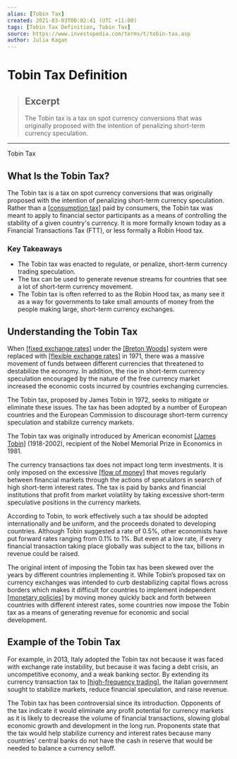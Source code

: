 ```yaml
---
alias: [Tobin Tax]
created: 2021-03-03T00:02:41 (UTC +11:00)
tags: [Tobin Tax Definition, Tobin Tax]
source: https://www.investopedia.com/terms/t/tobin-tax.asp
author: Julia Kagan
---
```


# Tobin Tax Definition

> ## Excerpt
> The Tobin tax is a tax on spot currency conversions that was originally proposed with the intention of penalizing short-term currency speculation.

---

Tobin Tax
## What Is the Tobin Tax?

The Tobin tax is a tax on spot currency conversions that was originally proposed with the intention of penalizing short-term currency speculation. Rather than a [[consumption tax]](https://www.investopedia.com/terms/c/consumption-tax.asp) paid by consumers, the Tobin tax was meant to apply to financial sector participants as a means of controlling the stability of a given country's currency. It is more formally known today as a Financial Transactions Tax (FTT), or less formally a Robin Hood tax.

### Key Takeaways

-   The Tobin tax was enacted to regulate, or penalize, short-term currency trading speculation.
-   The tax can be used to generate revenue streams for countries that see a lot of short-term currency movement.
-   The Tobin tax is often referred to as the Robin Hood tax, as many see it as a way for governments to take small amounts of money from the people making large, short-term currency exchanges.

## Understanding the Tobin Tax

When [[fixed exchange rates]](https://www.investopedia.com/terms/f/fixedexchangerate.asp) under the [[Breton Woods]](https://www.investopedia.com/terms/b/brettonwoodsagreement.asp) system were replaced with [[flexible exchange rates]](https://www.investopedia.com/terms/f/floatingexchangerate.asp) in 1971, there was a massive movement of funds between different currencies that threatened to destabilize the economy. In addition, the rise in short-term currency speculation encouraged by the nature of the free currency market increased the economic costs incurred by countries exchanging currencies.

The Tobin tax, proposed by James Tobin in 1972, seeks to mitigate or eliminate these issues. The tax has been adopted by a number of European countries and the European Commission to discourage short-term currency speculation and stabilize currency markets.

The Tobin tax was originally introduced by American economist [[James Tobin]](https://www.investopedia.com/terms/j/james-tobin.asp) (1918-2002), recipient of the Nobel Memorial Prize in Economics in 1981.

The currency transactions tax does not impact long term investments. It is only imposed on the excessive [[flow of money]](https://www.investopedia.com/terms/m/moneyflow.asp) that moves regularly between financial markets through the actions of speculators in search of high short-term interest rates. The tax is paid by banks and financial institutions that profit from market volatility by taking excessive short-term speculative positions in the currency markets.

According to Tobin, to work effectively such a tax should be adopted internationally and be uniform, and the proceeds donated to developing countries. Although Tobin suggested a rate of 0.5%, other economists have put forward rates ranging from 0.1% to 1%. But even at a low rate, if every financial transaction taking place globally was subject to the tax, billions in revenue could be raised.

The original intent of imposing the Tobin tax has been skewed over the years by different countries implementing it. While Tobin’s proposed tax on currency exchanges was intended to curb destabilizing capital flows across borders which makes it difficult for countries to implement independent [[monetary policies]](https://www.investopedia.com/terms/m/monetarypolicy.asp) by moving money quickly back and forth between countries with different interest rates, some countries now impose the Tobin tax as a means of generating revenue for economic and social development.

## Example of the Tobin Tax

For example, in 2013, Italy adopted the Tobin tax not because it was faced with exchange rate instability, but because it was facing a debt crisis, an uncompetitive economy, and a weak banking sector. By extending its currency transaction tax to [[high-frequency trading]](https://www.investopedia.com/terms/h/high-frequency-trading.asp), the Italian government sought to stabilize markets, reduce financial speculation, and raise revenue.

The Tobin tax has been controversial since its introduction. Opponents of the tax indicate it would eliminate any profit potential for currency markets as it is likely to decrease the volume of financial transactions, slowing global economic growth and development in the long run. Proponents state that the tax would help stabilize currency and interest rates because many countries' central banks do not have the cash in reserve that would be needed to balance a currency selloff.
